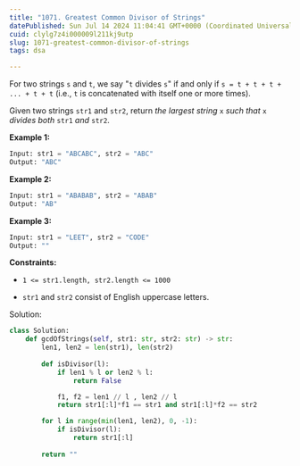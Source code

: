 ```yaml
---
title: "1071. Greatest Common Divisor of Strings"
datePublished: Sun Jul 14 2024 11:04:41 GMT+0000 (Coordinated Universal Time)
cuid: clylg7z4i000009l211kj9utp
slug: 1071-greatest-common-divisor-of-strings
tags: dsa

---
```


For two strings `s` and `t`, we say "`t` divides `s`" if and only if `s = t + t + t + ... + t + t` (i.e., `t` is concatenated with itself one or more times).

Given two strings `str1` and `str2`, return *the largest string* `x` *such that* `x` *divides both* `str1` *and* `str2`.

**Example 1:**

```python
Input: str1 = "ABCABC", str2 = "ABC"
Output: "ABC"
```

**Example 2:**

```python
Input: str1 = "ABABAB", str2 = "ABAB"
Output: "AB"
```

**Example 3:**

```python
Input: str1 = "LEET", str2 = "CODE"
Output: ""
```

**Constraints:**

* `1 <= str1.length, str2.length <= 1000`
    
* `str1` and `str2` consist of English uppercase letters.
    

Solution:

```python
class Solution:
    def gcdOfStrings(self, str1: str, str2: str) -> str:
        len1, len2 = len(str1), len(str2)
        
        def isDivisor(l):
            if len1 % l or len2 % l:
                return False

            f1, f2 = len1 // l , len2 // l
            return str1[:l]*f1 == str1 and str1[:l]*f2 == str2

        for l in range(min(len1, len2), 0, -1):
            if isDivisor(l):
                return str1[:l]
        
        return ""
```